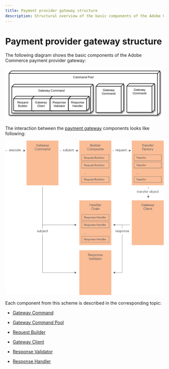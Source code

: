 ```yaml
---
title: Payment provider gateway structure
description: Structural overview of the basic components of the Adobe Commerce payment provider gateway
---
```


# Payment provider gateway structure

The following diagram shows the basic components of the Adobe Commerce payment provider gateway:

![Payment Gateway Structure](../../../_images/pg_structure.png)

The interaction between the [payment gateway](https://glossary.magento.com/payment-gateway) components looks like following:

![Payment Gateway Structure](../../../_images/pg_internal_flow.png)

Each component from this scheme is described in the corresponding topic:

*  [Gateway Command](gateway-command.md)

*  [Gateway Command Pool](command-pool.md)

*  [Request Builder](request-builder.md)

*  [Gateway Client](gateway-client.md)

*  [Response Validator](response-validator.md)

*  [Response Handler](response-handler.md)
